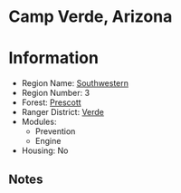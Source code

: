 
Camp Verde, Arizona
===================
  
# Information  
* Region Name: [Southwestern]()  
* Region Number: 3  
* Forest: [Prescott](https://www.fs.usda.gov/prescott)  
* Ranger District: [Verde]()  
* Modules:  
  - Prevention  
  - Engine  
* Housing: No  
  
## Notes

